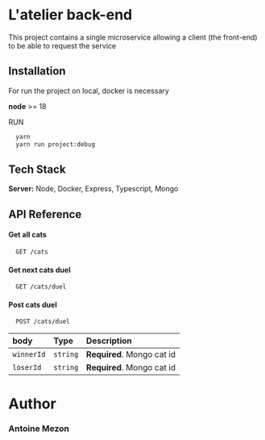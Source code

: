 
# L'atelier back-end

This project contains a single microservice allowing a client (the front-end) to be able to request the service 

## Installation

For run the project on local, docker is necessary 

**node** >= 18

RUN
```bash
  yarn 
  yarn run project:debug
```

## Tech Stack

**Server:** Node, Docker, Express, Typescript, Mongo


## API Reference

#### Get all cats

```https
  GET /cats
```

#### Get next cats duel

```https
  GET /cats/duel
```

#### Post cats duel

```https
  POST /cats/duel
```

| body | Type     | Description                       |
| :-------- | :------- | :-------------------------------- |
| `winnerId`      | `string` | **Required**. Mongo cat id |
| `loserId`      | `string` | **Required**.  Mongo cat id |

# Author

### Antoine Mezon
